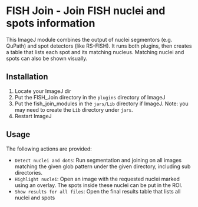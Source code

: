 # FISH Join - Join FISH nuclei and spots information

This ImageJ module combines the output of nuclei segmentors (e.g. QuPath) and spot detectors (like RS-FISH). It runs both plugins, then creates a table that lists each spot and its matching nucleus. Matching nuclei and spots can also be shown visually.

## Installation

1. Locate your ImageJ dir
2. Put the FISH\_Join directory in the `plugins` directory of ImageJ
3. Put the fish\_join\_modules in the `jars/Lib` directory if ImageJ. Note: you may need to create the `Lib` directory under `jars`.
4. Restart ImageJ

## Usage

The following actions are provided:


- `Detect nuclei and dots`: Run segmentation and joining on all images matching the given glob pattern under the given directory, including sub directories.
- `Highlight nuclei`: Open an image with the requested nuclei marked using an overlay. The spots inside these nuclei can be put in the ROI.
- `Show results for all files`: Open the final results table that lists all nuclei and spots

